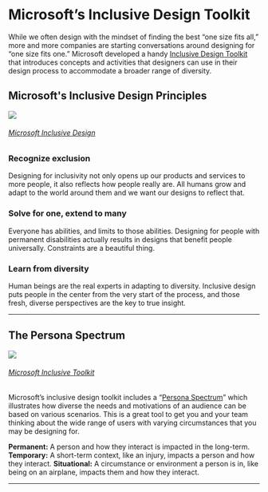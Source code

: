 # Microsoft’s Inclusive Design Toolkit
While we often design with the mindset of finding the best “one size fits all,” more and more companies are starting conversations around designing for “one size fits one.” Microsoft developed a handy [Inclusive Design Toolkit](https://www.microsoft.com/design/inclusive/) that introduces concepts and activities that designers can use in their design process to accommodate a broader range of diversity. 

## Microsoft's Inclusive Design Principles
![](https://prodesigncurriculum.s3.us-east-2.amazonaws.com/microsoft-inclusive-design-principles.png)
###### [Microsoft Inclusive Design](https://www.microsoft.com/design/inclusive/)

### Recognize exclusion
Designing for inclusivity not only opens up our products and services to more people, it also reflects how people really are. All humans grow and adapt to the world around them and we want our designs to reflect that.
    
### Solve for one, extend to many
Everyone has abilities, and limits to those abilities. Designing for people with permanent disabilities actually results in designs that benefit people universally. Constraints are a beautiful thing.
    
### Learn from diversity
Human beings are the real experts in adapting to diversity. Inclusive design puts people in the center from the very start of the process, and those fresh, diverse perspectives are the key to true insight.

---    
## The Persona Spectrum
![](https://prodesigncurriculum.s3.us-east-2.amazonaws.com/microsoft-persona-spectrum.png)
###### [Microsoft Inclusive Toolkit](https://www.microsoft.com/design/inclusive/)
Microsoft’s inclusive design toolkit includes a “[Persona Spectrum](https://medium.com/microsoft-design/kill-your-personas-1c332d4908cc)” which illustrates how diverse the needs and motivations of an audience can be based on various scenarios. This is a great tool to get you and your team thinking about the wide range of users with varying circumstances that you may be designing for.

**Permanent:** A person and how they interact is impacted in the long-term.
**Temporary:** A short-term context, like an injury, impacts a person and how they interact.
**Situational:** A circumstance or environment a person is in, like being on an airplane, impacts them and how they interact.

---